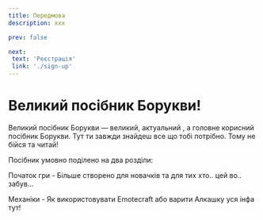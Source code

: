 ```yaml
---
title: Передмова
description: ххх

prev: false

next:
 text: 'Реєстрація'
 link: './sign-up' 
---
```


<!-- 
TODO:
1. Переписати текст
-->

# Великий посібник Борукви!

Великий посібник Борукви — великий, актуальний <!-- Ну да, ну да -->, а головне корисний посібник Борукви. Тут ти завжди знайдеш все що тобі потрібно. Тому не бійся та читай!

Посібник умовно поділено на два розділи: 

Початок гри - Більше створено для новачків та для тих хто.. цей во.. забув… 

Механіки - Як використовувати Emotecraft або варити Алкашку уся інфа тут!